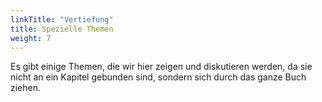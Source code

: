 ```yaml
---
linkTitle: "Vertiefung"
title: Spezielle Themen
weight: 7
---
```


Es gibt einige Themen, die wir hier zeigen und diskutieren werden, da sie nicht an ein Kapitel gebunden sind, sondern sich durch das ganze Buch ziehen.